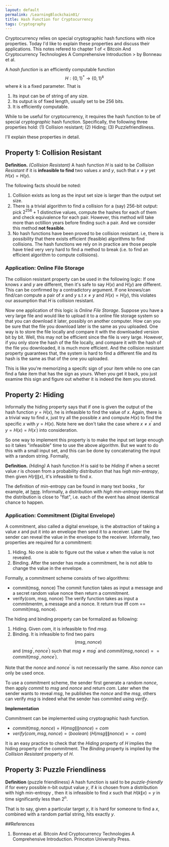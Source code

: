 ```yaml
---
layout: default
permalink: /LearningBlockchain01/
title: Hash Function for Cryptocurrency
tags: Cryptography
---
```

Cryptocurrency relies on special cryptographic hash functions with nice properties. Today I'd like to explain these properties and discuss their applications.  This notes refered to chapter 1 of < Bitcoin And Cryptocurrency Technologies A Comprehensive Introduction > by Bonneau et al.

A *hash function* is an efficiently computable function $$H: \{0,1\}^*\rightarrow \{0,1\}^k$$ where $k$ is a fixed parameter. That is  
1. Its input can be of string of any size.  
2. Its output is of fixed length, usually set to be 256 bits.  
3. It is efficiently computable.

While to be useful for cryptocurrency, it requires the hash function to be of special *cryptographic* hash function. Specifically, the following three properties hold: (1) Collision resistant;  (2) Hiding; (3) Puzzlefriendliness.  

I'll explain these properties in detail.  

## Property 1: Collision Resistant


<!--more-->

**Definition.** *(Collision Resistant)* A hash function $H$ is said to be *Collision Resistant* if it is **infeasible to find** two values $x$ and $y$, such that $x\neq y$ yet $H(x) = H(y)$.

The following facts should be noted:  
1. Collision exists as long as the input set size is larger than the output set size.  
2. There is a trivial algorithm to find a collision for a (say) 256-bit output: pick $2^{256}+1$ distinctive values, compute the hashes for each of them and check equivalence for each pair. However, this method will take more than octillion years before finding such a pair. And we consider this method **not feasible**.  
3. No hash functions have been proved to be collision resistant. i.e, there is possibility that there exists efficient (feasible) algorithms to find collisions. The hash functions we rely on in practice are those people have tried very very hard to find a method to break (i.e. to find an efficient algorithm to compute collisions).   

### Application: Online File Storage
The collision resistant property can be used in the following logic: If one knows $x$ and $y$ are different, then it's safe to say $H(x)$ and $H(y)$ are different. This can be confirmed by a contradictory argument. If one knows/can find/can compute a pair of $x$ and $y$ s.t $x\neq y$ and $H(x) = H(y)$, this violates our assumption that $H$ is collision resistant.  

Now one application of this logic is *Online File Storage*. Suppose you have a very large file and would like to upload it to a online file storage system so that you can download it later, possibly on another computer. How can you be sure that the file you download later is the same as you uploaded. One way is to store the file locally and compare it with the downloaded version bit by bit. Well, this may not be efficient since the file is very large. However, if you only store the hash of the file locally, and compare it with the hash of the file you downloaded, it is much more efficient. And the collision resistant property guarantees that, the system is hard to find a different file and its hash is the same as that of the one you uploaded.  

This is like you're memorizing a specifc sign of your item while no one can find a fake item that has the sign as yours. When you get it back, you just examine this sign and figure out whether it is indeed the item you stored.  

## Property 2: Hiding  

Informally the hiding property says that if one is given the output of the hash function $y=H(x)$, he is infeasible to find the value of $x$. Again, there is a trivial way to find $x$, just try all the possible $x$ and compute $H(x)$ to find the specific $x$ with $y=H(x)$. Note here we don't take the case where $x\neq x^\prime$ and $y=H(x)=H(x^\prime)$ into consideration.  

So one way to implement this property is to make the input set large enough so it takes "infeasible" time to use the above algorithm. But we want to do this with a small input set, and this can be done by concatenating the input with a random string. Formally,  

**Definition.** *(Hiding)* A hash function $H$ is said to be *Hiding* if when a secret value $r$ is chosen from a probability distribution that has *high min-entropy*, then given $H(r\|\|x)$, it's infeasible to find $x$.

The definition of min-entropy can be found in many text books , for example, at [here](http://people.seas.harvard.edu/~salil/pseudorandomness/). Informally, a distribution with *high min-entropy* means that the distribution is close to "flat", i.e. each of the event has almost identical chance to happen.  

### Application: Commitment (Digital Envelope)  

A commitment, also called a digital envelope, is the abstraction of taking a value $x$ and put it into an envelope then send it to a receiver. Later the sender can reveal the value in the envelope to the receiver. Informally, two properties are required for a commitment:  

1. Hiding. No one is able to figure out the value $x$ when the value is not revealed.  
2. Binding. After the sender has made a commitment, he is not able to change the value in the envelope. 

Formally, a commitment scheme consists of two algorithms:  

* commit(msg, nonce) The commit function takes as input a message and a secret random value nonce then return a commitment.
* verify(com, msg, nonce) The verify function takes as input a commitmentm, a message and a nonce. It return true iff com == commit(msg, nonce).

The hiding and binding property can be formalized as following:

1. Hiding. Given $com$, it is infeasible to find $msg$. 
2. Binding. It is infeasible to find two pairs $$(msg, nonce)$$ and $(msg^\prime, nonce^\prime)$ such that $msg\neq msg^\prime$ and $commit(msg, nonce) == commit(msg^\prime, nonce^\prime)$.  

Note that the $nonce$ and $nonce^\prime$ is not necessarily the same. Also $nonce$ can only be used once.

To use a commitment scheme, the sender first generate a random $nonce$, then apply $commit$ to $msg$ and $nonce$ and return $com$. Later when the sender wants to reveal $msg$, he publishes the $nonce$ and the $msg$, others can verify $msg$ is indeed what the sender has commited using $verify$.  

**Implementation**

Commitment can be implemented using cryptographic hash function.   

* $commit(msg, nonce) = H(msg\|\|nonce) = com$
* $verify(com, msg, nonce) = (boolean)\ (H(msg\|\|nonce) == com)$

It is an easy practice to check that the *Hiding* property of $H$ implies the hiding property of the commitment. The *Binding* property is implied by the *Collision Resistant* property of $H$.  

## Property 3: Puzzle Friendliness  

**Definition** (puzzle friendliness) A hash function is said to be *puzzle-friendly* if for every possible n-bit output value $y$, if $k$ is chosen from a distribution with high min-entropy , then it is infeasible to find $x$ such that $H(k\|x) = y$ in time significantly less than $2^n$.  

That is to say, given a particular target $y$, it is hard for someone to find a $x$, combined with a random partial string, hits exactly $y$.


##References

1. Bonneau et al. Bitcoin And Cryptocurrency Technologies A Comprehensive Introduction. Princeton University Press.